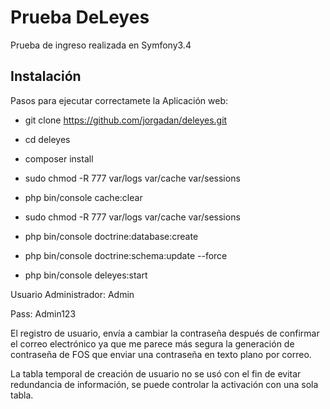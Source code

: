 Prueba DeLeyes
========================

Prueba de ingreso realizada en Symfony3.4

Instalación
--------------

Pasos para ejecutar correctamete la Aplicación web:

  * git clone https://github.com/jorgadan/deleyes.git

  * cd deleyes

  * composer install

  * sudo chmod -R 777 var/logs var/cache var/sessions 

  * php bin/console cache:clear
  
  * sudo chmod -R 777 var/logs var/cache var/sessions 
  
  * php bin/console doctrine:database:create 
  
  * php bin/console doctrine:schema:update --force 
  
  * php bin/console deleyes:start
  
  Usuario Administrador: Admin
  
  Pass: Admin123

El registro de usuario, envía a cambiar la contraseña después de confirmar el correo electrónico
ya que me parece más segura la generación de contraseña de FOS que enviar una contraseña en texto
plano por correo.

La tabla temporal de creación de usuario no se usó con el fin de evitar redundancia de información,
se puede controlar la activación con una sola tabla.